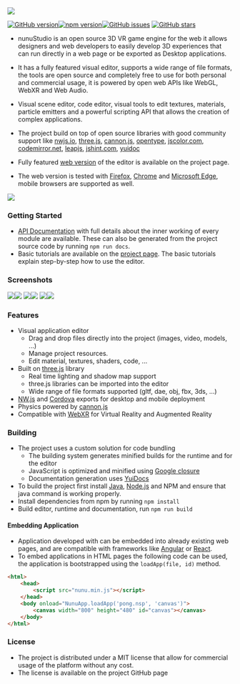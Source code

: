 <img src="https://raw.githubusercontent.com/tentone/nunuStudio/master/source/page/src/assets/github/logo.png">

[![GitHub version](https://badge.fury.io/gh/tentone%2FnunuStudio.svg)](https://badge.fury.io/gh/tentone%2FnunuStudio)[![npm version](https://badge.fury.io/js/nunu-studio.svg)](https://badge.fury.io/js/nunu-studio)[![GitHub issues](https://img.shields.io/github/issues/tentone/nunuStudio.svg)](https://github.com/tentone/nunuStudio/issues) [![GitHub stars](https://img.shields.io/github/stars/tentone/nunuStudio.svg)](https://github.com/tentone/nunuStudio/stargazers)

- nunuStudio is an open source 3D VR game engine for the web it allows designers and web developers to easily develop 3D experiences that can run directly in a web page or be exported as Desktop applications.

- It has a fully featured visual editor, supports a wide range of file formats, the tools are open source and completely free to use for both personal and commercial usage, it is powered by open web APIs like WebGL, WebXR and Web Audio.

- Visual scene editor, code editor, visual tools to edit textures, materials, particle emitters and a powerful scripting API that allows the creation of complex applications.

- The project  build on top of open source libraries with good community support like [nwjs.io](https://nwjs.io), [three.js](https://github.com/mrdoob/three.js), [cannon.js](https://schteppe.github.io/cannon.js), [opentype](https://opentype.js.org), [jscolor.com](http://jscolor.com), [codemirror.net](https://codemirror.net), [leapjs](https://github.com/leapmotion/leapjs), [jshint.com](https://jshint.com), [yuidoc](https://yui.github.io/yuidoc)

- Fully featured [web version](https://www.nunustudio.org/build/editor/index.html) of the editor is available on the project page.

- The web version is tested with [Firefox](https://www.mozilla.org/en-US/firefox/new/), [Chrome](https://www.google.com/chrome/) and [Microsoft Edge](https://www.microsoft.com/en-us/edge), mobile browsers are supported as well.

<img src="https://raw.githubusercontent.com/tentone/nunuStudio/master/source/page/src/assets/github/web.png">

### Getting Started

- [API Documentation](https://nunustudio.org/docs) with full details about the inner working of every module are available. These can also be generated from the project source code by running `npm run docs`.
- Basic tutorials are available on the [project page](https://www.nunustudio.org/page/learn.html). The basic tutorials explain step-by-step how to use the editor.

### Screenshots

<img src="https://raw.githubusercontent.com/tentone/nunuStudio/master/source/page/src/assets/github/2.png"><img src="https://raw.githubusercontent.com/tentone/nunuStudio/master/source/page/src/assets/github/3.png">
<img src="https://raw.githubusercontent.com/tentone/nunuStudio/master/source/page/src/assets/github/4.png"><img src="https://raw.githubusercontent.com/tentone/nunuStudio/master/source/page/src/assets/github/1.png">
<img src="https://raw.githubusercontent.com/tentone/nunuStudio/master/source/page/src/assets/github/5.png"><img src="https://raw.githubusercontent.com/tentone/nunuStudio/master/source/page/src/assets/github/6.png">

### Features

- Visual application editor
  - Drag and drop files directly into the project (images, video, models, ...)
  - Manage project resources.
  - Edit material, textures, shaders, code, ...
- Built on [three.js](https://threejs.org/) library
  - Real time lighting and shadow map support
  - three.js libraries can be imported into the editor
  - Wide range of file formats supported (gltf, dae, obj, fbx, 3ds, ...)
- [NW.js](https://nwjs.io/) and [Cordova](https://cordova.apache.org/) exports for desktop and mobile deployment
- Physics powered by [cannon.js](https://schteppe.github.io/cannon.js/)
- Compatible with [WebXR](https://www.w3.org/TR/webxr/) for Virtual Reality and Augmented Reality

### Building

- The project uses a custom solution for code bundling
  - The building system generates minified builds for the runtime and for the editor
  - JavaScript is optimized and minified using [Google closure](https://developers.google.com/closure/library)
  - Documentation generation uses [YuiDocs](https://yui.github.io/yuidoc/)
- To build the project first install [Java](https://www.oracle.com/java/technologies/javase-jdk8-downloads.html), [Node.js](https://nodejs.org/en/) and NPM and ensure that java command is working properly.
- Install dependencies from npm by running `npm install`
- Build  editor, runtime and documentation, run `npm run build`

#### Embedding Application

- Application developed with can be embedded into already existing web pages, and are compatible with frameworks like [Angular](https://angular.io/) or [React](https://reactjs.org/).
- To embed applications in HTML pages the following code can be used, the application is bootstrapped using the `loadApp(file, id)` method.

```html
<html>
    <head>
        <script src="nunu.min.js"></script>
    </head>
    <body onload="NunuApp.loadApp('pong.nsp', 'canvas')">
        <canvas width="800" height="480" id="canvas"></canvas>
    </body>
</html>
```

### License

- The project is distributed under a MIT license that allow for commercial usage of the platform without any cost.
- The license is available on the project GitHub page
